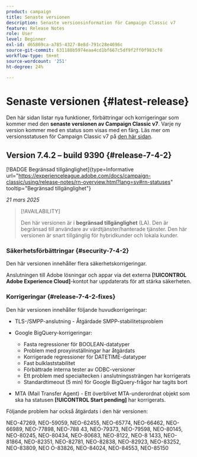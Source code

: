 ```yaml
---
product: campaign
title: Senaste versionen
description: Senaste versionsinformation för Campaign Classic v7
feature: Release Notes
role: User
level: Beginner
exl-id: d65869ca-a785-4327-8e8d-791c28e4696c
source-git-commit: 631188b5974eaa4cd1bf667c5df9f2ff0f983cf0
workflow-type: tm+mt
source-wordcount: '251'
ht-degree: 24%

---
```


# Senaste versionen {#latest-release}

Den här sidan listar nya funktioner, förbättringar och korrigeringar som kommer med den **senaste versionen av Campaign Classic v7**. Varje ny version kommer med en status som visas med en färg. Läs mer om versionsstatusen för Campaign Classic v7 på [den här sidan](rn-overview.md).

## Version 7.4.2 – build 9390 {#release-7-4-2}

[!BADGE Begränsad tillgänglighet]{type=Informative url="https://experienceleague.adobe.com/docs/campaign-classic/using/release-notes/rn-overview.html?lang=sv#rn-statuses" tooltip="Begränsad tillgänglighet"}

_21 mars 2025_

>[!AVAILABILITY]
>
>Den här versionen är i **begränsad tillgänglighet** (LA). Den är begränsad till användare av värdtjänster/hanterade tjänster. Den här versionen är snart tillgänglig för hybridkunder och lokala kunder.

<!--
### Compatibility updates {#comp-7-4-2}

This release comes with the following compatibility updates:

* JQuery library update: fixes multiple UI issues (reports, web apps)
* PostgreSQL 15 and 16

-->

### Säkerhetsförbättringar {#security-7-4-2}

Den här versionen innehåller flera säkerhetskorrigeringar.

Anslutningen till Adobe lösningar och appar via det externa **[!UICONTROL Adobe Experience Cloud]**-kontot har uppdaterats för att stärka säkerheten.

### Korrigeringar {#release-7-4-2-fixes}

Den här versionen innehåller följande huvudkorrigeringar:

* TLS-/SMPP-anslutning - Åtgärdade SMPP-stabilitetsproblem

* Google BigQuery-korrigeringar:

   * Fasta regressioner för BOOLEAN-datatyper
   * Problem med proxyinställningar har åtgärdats
   * Korrigerade regressioner för DATETIME-datatyper
   * Fast bulklaststabilitet
   * Förbättrade interna tester av ODBC-versioner
   * Ett problem med specialtecken i anslutningssträngen har korrigerats
   * Standardtimeout (5 min) för Google BigQuery-frågor har tagits bort

* MTA (Mail Transfer Agent) - Ett överblivet MTA-underordnat objekt som ska ha statusen **[!UICONTROL Start pending]** har korrigerats.

Följande problem har också åtgärdats i den här versionen:

NEO-47269, NEO-59059, NEO-62455, NEO-65774, NEO-66462, NEO-66989, NEO-77898, NEO-788 43, NEO-79373, NEO-79598, NEO-80145, NEO-80245, NEO-80434, NEO-80683, NEO-8122, NEO-8 1433, NEO-81864, NEO-82351, NEO-82781, NEO-82838, NEO-82923, NEO-83252, NEO-83809, NEO O-83826, NEO-84024, NEO-84553, NEO-85150

